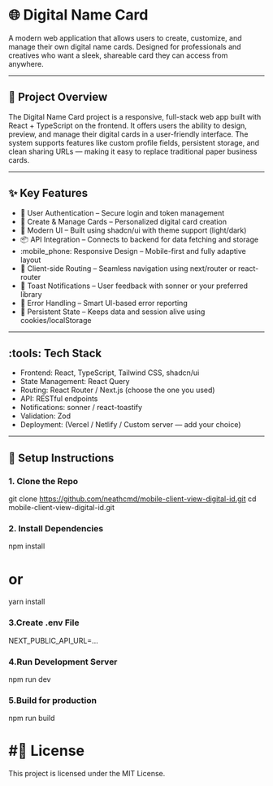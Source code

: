 # :globe_with_meridians: Digital Name Card

A modern web application that allows users to create, customize, and manage their own digital name cards. Designed for professionals and creatives who want a sleek, shareable card they can access from anywhere.

---

## :pushpin: Project Overview

The Digital Name Card project is a responsive, full-stack web app built with React + TypeScript on the frontend. It offers users the ability to design, preview, and manage their digital cards in a user-friendly interface. The system supports features like custom profile fields, persistent storage, and clean sharing URLs — making it easy to replace traditional paper business cards.

---

## :sparkles: Key Features

- :closed_lock_with_key: User Authentication – Secure login and token management
- :identification_card: Create & Manage Cards – Personalized digital card creation
- :art: Modern UI – Built using shadcn/ui with theme support (light/dark)
- :package: API Integration – Connects to backend for data fetching and storage
- :mobile_phone: Responsive Design – Mobile-first and fully adaptive layout
- :compass: Client-side Routing – Seamless navigation using next/router or react-router
- :bell: Toast Notifications – User feedback with sonner or your preferred library
- :brain: Error Handling – Smart UI-based error reporting
- :floppy_disk: Persistent State – Keeps data and session alive using cookies/localStorage

---

## :tools: Tech Stack

- Frontend: React, TypeScript, Tailwind CSS, shadcn/ui
- State Management: React Query
- Routing: React Router / Next.js (choose the one you used)
- API: RESTful endpoints
- Notifications: sonner / react-toastify
- Validation: Zod
- Deployment: (Vercel / Netlify / Custom server — add your choice)

---

## :rocket: Setup Instructions

### 1. Clone the Repo

git clone https://github.com/neathcmd/mobile-client-view-digital-id.git
cd mobile-client-view-digital-id.git

### 2. Install Dependencies

npm install

# or

yarn install

### 3.Create .env File

NEXT_PUBLIC_API_URL=...

### 4.Run Development Server

npm run dev

### 5.Build for production

npm run build

# #:page_facing_up: License

This project is licensed under the MIT License.
